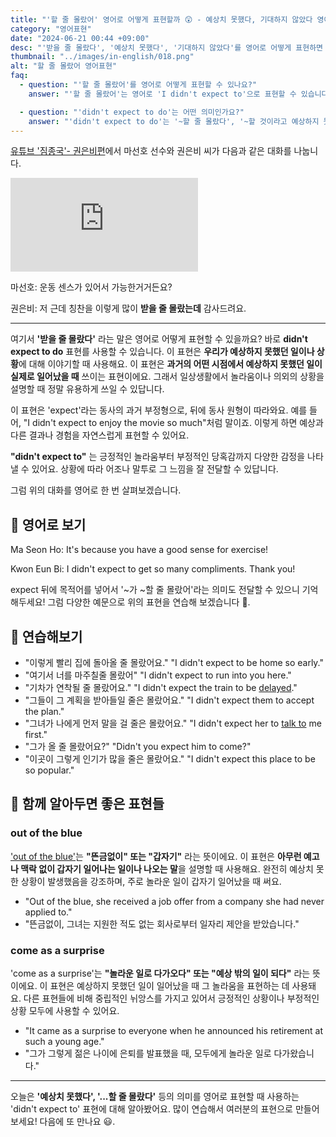 ```yaml
---
title: "'할 줄 몰랐어' 영어로 어떻게 표현할까 😲 - 예상치 못했다, 기대하지 않았다 영어로"
category: "영어표현"
date: "2024-06-21 00:44 +09:00"
desc: "'받을 줄 몰랐다', '예상치 못했다', '기대하지 않았다'를 영어로 어떻게 표현하면 좋을까요? '칭찬을 이렇게 많이 받을 줄 몰랐어요', '칭찬을 예상치 못했어요' 등을 영어로 표현하는 법을 배워봅시다. 다양한 예문을 통해서 연습하고 본인의 표현으로 만들어 보세요."
thumbnail: "../images/in-english/018.png"
alt: "할 줄 몰랐어 영어표현"
faq:
  - question: "'할 줄 몰랐어'를 영어로 어떻게 표현할 수 있나요?"
    answer: "'할 줄 몰랐어'는 영어로 'I didn't expect to'으로 표현할 수 있습니다. 이 표현은 예상치 못한 상황이나 결과를 나타낼 때 사용됩니다. 예를 들어, '칭찬을 이렇게 많이 받을 줄 몰랐는데'는 'I didn't expect to get so many compliments'로 번역할 수 있습니다."

  - question: "'didn't expect to do'는 어떤 의미인가요?"
    answer: "'didn't expect to do'는 '~할 줄 몰랐다', '~할 것이라고 예상하지 못했다'라는 의미입니다. 이 표현은 예상치 못한 일이 일어났을 때 사용하며, 놀람이나 의외의 상황을 표현할 때 자주 쓰입니다. 'expect' 뒤에 목적어를 넣어 '~가 ~할 줄 몰랐어'라는 의미로도 사용할 수 있습니다."
---
```


[유튜브 '짐종국'- 권은비편](https://www.youtube.com/watch?v=jJh4UARR4bE&t=1534s)에서 마선호 선수와 권은비 씨가 다음과 같은 대화를 나눕니다.

<iframe class="youtube" src="https://www.youtube.com/embed/jJh4UARR4bE?si=pMZ5UubA5SnJ4UNS" title="YouTube video player" frameborder="0" allow="accelerometer; autoplay; clipboard-write; encrypted-media; gyroscope; picture-in-picture; web-share" referrerpolicy="strict-origin-when-cross-origin" allowfullscreen></iframe>

마선호: 운동 센스가 있어서 가능한거거든요?

권은비: 저 근데 칭찬을 이렇게 많이 **받을 줄 몰랐는데** 감사드려요.

---

여기서 **'받을 줄 몰랐다'** 라는 말은 영어로 어떻게 표현할 수 있을까요? 바로 **didn't expect to do** 표현를 사용할 수 있습니다. 이 표현은 **우리가 예상하지 못했던 일이나 상황**에 대해 이야기할 때 사용해요. 이 표현은 **과거의 어떤 시점에서 예상하지 못했던 일이 실제로 일어났을 때** 쓰이는 표현이에요. 그래서 일상생활에서 놀라움이나 의외의 상황을 설명할 때 정말 유용하게 쓰일 수 있답니다.

이 표현은 'expect'라는 동사의 과거 부정형으로, 뒤에 동사 원형이 따라와요. 예를 들어, "I didn't expect to enjoy the movie so much"처럼 말이죠. 이렇게 하면 예상과 다른 결과나 경험을 자연스럽게 표현할 수 있어요.

**"didn't expect to"** 는 긍정적인 놀라움부터 부정적인 당혹감까지 다양한 감정을 나타낼 수 있어요. 상황에 따라 어조나 말투로 그 느낌을 잘 전달할 수 있답니다.

그럼 위의 대화를 영어로 한 번 살펴보겠습니다.

## 📖 영어로 보기

Ma Seon Ho: It's because you have a good sense for exercise!

Kwon Eun Bi: I didn't expect to get so many compliments. Thank you!

expect 뒤에 목적어를 넣어서 '~가 ~할 줄 몰랐어'라는 의미도 전달할 수 있으니 기억해두세요! 그럼 다양한 예문으로 위의 표현을 연습해 보겠습니다 🚀.

## 💬 연습해보기

<ul data-interactive-list>
  <li data-interactive-item>
    <span data-toggler>"이렇게 빨리 집에 돌아올 줄 몰랐어요."</span>
    <span data-answer>"I didn't expect to be home so early."</span>
  </li>
  <li data-interactive-item>
    <span data-toggler>"여기서 너를 마주칠줄 몰랐어"</span>
    <span data-answer>"I didn't expect to run into you here."</span>
  </li>
  <li data-interactive-item>
    <span data-toggler>"기차가 연착될 줄 몰랐어요."</span>
    <span data-answer>"I didn't expect the train to be <a href="/blog/in-english/338.delay/">delayed</a>."</span>
  </li>
  <li data-interactive-item>
    <span data-toggler>"그들이 그 계획을 받아들일 줄은 몰랐어요."</span>
    <span data-answer>"I didn't expect them to accept the plan."</span>
  </li>
  <li data-interactive-item>
    <span data-toggler>"그녀가 나에게 먼저 말을 걸 줄은 몰랐어요."</span>
    <span data-answer>"I didn't expect her to <a href="/blog/in-english/359.talk-to/">talk to</a> me first."</span>
  </li>
  <li data-interactive-item>
    <span data-toggler>"그가 올 줄 몰랐어요?"</span>
    <span data-answer>"Didn't you expect him to come?"</span>
  </li>
  <li data-interactive-item>
    <span data-toggler>"이곳이 그렇게 인기가 많을 줄은 몰랐어요."</span>
    <span data-answer>"I didn't expect this place to be so popular."</span>
  </li>
</ul>

## 🤝 함께 알아두면 좋은 표현들

### out of the blue

['out of the blue'](/blog/in-english/045.out-of-the-blue/)는 **"뜬금없이" 또는 "갑자기"** 라는 뜻이에요. 이 표현은 **아무런 예고나 맥락 없이 갑자기 일어나는 일이나 나오는 말**을 설명할 때 사용해요. 완전히 예상치 못한 상황이 발생했음을 강조하며, 주로 놀라운 일이 갑자기 일어났을 때 써요.

- "Out of the blue, she received a job offer from a company she had never applied to."
- "뜬금없이, 그녀는 지원한 적도 없는 회사로부터 일자리 제안을 받았습니다."

### come as a surprise

'come as a surprise'는 **"놀라운 일로 다가오다" 또는 "예상 밖의 일이 되다"** 라는 뜻이에요. 이 표현은 예상하지 못했던 일이 일어났을 때 그 놀라움을 표현하는 데 사용돼요. 다른 표현들에 비해 중립적인 뉘앙스를 가지고 있어서 긍정적인 상황이나 부정적인 상황 모두에 사용할 수 있어요.

- "It came as a surprise to everyone when he announced his retirement at such a young age."
- "그가 그렇게 젊은 나이에 은퇴를 발표했을 때, 모두에게 놀라운 일로 다가왔습니다."

---

오늘은 **'예상치 못했다', '...할 줄 몰랐다'** 등의 의미를 영어로 표현할 때 사용하는 'didn't expect to' 표현에 대해 알아봤어요. 많이 연습해서 여러분의 표현으로 만들어 보세요! 다음에 또 만나요 😃.
